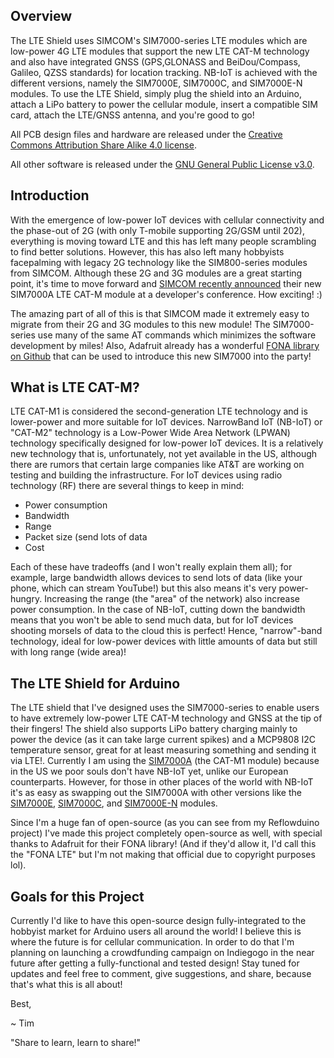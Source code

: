## Overview
The LTE Shield uses SIMCOM's SIM7000-series LTE modules which are low-power 4G LTE modules that support the new LTE CAT-M technology and also have integrated GNSS (GPS,GLONASS and BeiDou/Compass, Galileo, QZSS standards) for location tracking. NB-IoT is achieved with the different versions, namely the SIM7000E, SIM7000C, and SIM7000E-N modules. To use the LTE Shield, simply plug the shield into an Arduino, attach a LiPo battery to power the cellular module, insert a compatible SIM card, attach the LTE/GNSS antenna, and you're good to go!

All PCB design files and hardware are released under the [Creative Commons Attribution Share Alike 4.0 license](https://choosealicense.com/licenses/cc-by-sa-4.0/).

All other software is released under the [GNU General Public License v3.0](https://choosealicense.com/licenses/gpl-3.0/).

## Introduction

With the emergence of low-power IoT devices with cellular connectivity and the phase-out of 2G (with only T-mobile supporting 2G/GSM until 202), everything is moving toward LTE and this has left many people scrambling to find better solutions. However, this has also left many hobbyists facepalming with legacy 2G technology like the SIM800-series modules from SIMCOM. Although these 2G and 3G modules are a great starting point, it's time to move forward and [SIMCOM recently announced](http://simcomm2m.com/En/media/detail.aspx?id=86) their new SIM7000A LTE CAT-M module at a developer's conference. How exciting!   :)

The amazing part of all of this is that SIMCOM made it extremely easy to migrate from their 2G and 3G modules to this new module! The SIM7000-series use many of the same AT commands which minimizes the software development by miles! Also, Adafruit already has a wonderful [FONA library on Github](https://github.com/adafruit/Adafruit_FONA) that can be used to introduce this new SIM7000 into the party!

## What is LTE CAT-M?

LTE CAT-M1 is considered the second-generation LTE technology and is lower-power and more suitable for IoT devices. NarrowBand IoT (NB-IoT) or "CAT-M2" technology is a Low-Power Wide Area Network (LPWAN) technology specifically designed for low-power IoT devices. It is a relatively new technology that is, unfortunately, not yet available in the US, although there are rumors that certain large companies like AT&T are working on testing and building the infrastructure. For IoT devices using radio technology (RF) there are several things to keep in mind:

- Power consumption
- Bandwidth
- Range
- Packet size (send lots of data
- Cost

Each of these have tradeoffs (and I won't really explain them all); for example, large bandwidth allows devices to send lots of data (like your phone, which can stream YouTube!) but this also means it's very power-hungry. Increasing the range (the "area" of the network) also increase power consumption. In the case of NB-IoT, cutting down the bandwidth means that you won't be able to send much data, but for IoT devices shooting morsels of data to the cloud this is perfect! Hence, "narrow"-band technology, ideal for low-power devices with little amounts of data but still with long range (wide area)!

## The LTE Shield for Arduino

The LTE shield that I've designed uses the SIM7000-series to enable users to have extremely low-power LTE CAT-M technology and GNSS at the tip of their fingers! The shield also supports LiPo battery charging mainly to power the device (as it can take large current spikes) and a MCP9808 I2C temperature sensor, great for at least measuring something and sending it via LTE!. Currently I am using the [SIM7000A](http://simcomm2m.com/En/module/detail.aspx?id=173) (the CAT-M1 module) because in the US we poor souls don't have NB-IoT yet, unlike our European counterparts. However, for those in other places of the world with NB-IoT it's as easy as swapping out the SIM7000A with other versions like the [SIM7000E](http://simcomm2m.com/En/module/detail.aspx?id=168), [SIM7000C](http://m.simcomm2m.com/En/module/detail.aspx?id=167), and [SIM7000E-N](http://simcomm2m.com/En/module/detail.aspx?id=175) modules.

Since I'm a huge fan of open-source (as you can see from my Reflowduino project) I've made this project completely open-source as well, with special thanks to Adafruit for their FONA library! (And if they'd allow it, I'd call this the "FONA LTE" but I'm not making that official due to copyright purposes lol).

## Goals for this Project

Currently I'd like to have this open-source design fully-integrated to the hobbyist market for Arduino users all around the world! I believe this is where the future is for cellular communication. In order to do that I'm planning on launching a crowdfunding campaign on Indiegogo in the near future after getting a fully-functional and tested design! Stay tuned for updates and feel free to comment, give suggestions, and share, because that's what this is all about!

Best,

~ Tim

"Share to learn, learn to share!"

